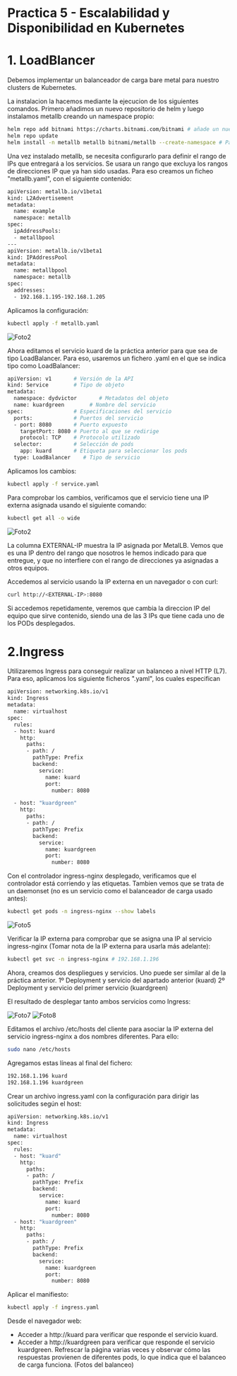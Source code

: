 # Practica 5 - Escalabilidad y Disponibilidad en Kubernetes

# 1. LoadBlancer
Debemos implementar un balanceador de carga bare metal para nuestro clusters de Kubernetes. 

La instalacion la hacemos mediante la ejecucion de los siguientes comandos. Primero añadimos un nuevo repositorio de helm y luego instalamos metallb creando un namespace propio: 

```bash
helm repo add bitnami https://charts.bitnami.com/bitnami # añade un nuevo repositoio de helm
helm repo update
helm install -n metallb metallb bitnami/metallb --create-namespace # Para crear en una namespace 
```

Una vez instalado metallb, se necesita configurarlo para definir el rango de IPs que entregará a los servicios. Se usara un rango que excluya los rangos de direcciones IP que ya han sido usadas. Para eso creamos un ficheo "metallb.yaml", con el siguiente contenido:

```bash
apiVersion: metallb.io/v1beta1
kind: L2Advertisement
metadata:
  name: example
  namespace: metallb
spec:
  ipAddressPools:
  - metallbpool
---
apiVersion: metallb.io/v1beta1
kind: IPAddressPool
metadata:
  name: metallbpool
  namespace: metallb
spec:
  addresses:
  - 192.168.1.195-192.168.1.205
```

Aplicamos la configuración:
```bash
kubectl apply -f metallb.yaml
```

![Foto2](imgs/2.png)

Ahora editamos el servicio kuard de la práctica anterior para que sea de tipo LoadBalancer. Para eso, usaremos un fichero .yaml en el que se indica tipo como LoadBalancer:

```bash
apiVersion: v1       # Versión de la API
kind: Service        # Tipo de objeto
metadata:    
  namespace: dydvictor       # Metadatos del objeto
  name: kuardgreen        # Nombre del servicio
spec:                # Especificaciones del servicio
  ports:             # Puertos del servicio
  - port: 8080       # Puerto expuesto
    targetPort: 8080 # Puerto al que se redirige
    protocol: TCP    # Protocolo utilizado
  selector:          # Selección de pods
    app: kuard       # Etiqueta para seleccionar los pods
  type: LoadBalancer    # Tipo de servicio
```

Aplicamos los cambios:
```bash
kubectl apply -f service.yaml
```

Para comprobar los cambios, verificamos que el servicio tiene una IP externa asignada usando el siguiente comando:

```bash
kubectl get all -o wide
```

![Foto2](imgs/3.png)

La columna EXTERNAL-IP muestra la IP asignada por MetalLB. Vemos que es una IP dentro del rango que nosotros le hemos indicado para que entregue, y que no interfiere con el rango de direcciones ya asignadas a otros equipos.

Accedemos al servicio usando la IP externa en un navegador o con curl:

```bash
curl http://<EXTERNAL-IP>:8080
```

Si accedemos repetidamente, veremos que cambia la direccion IP del equipo que sirve contenido, siendo una de las 3 IPs que tiene cada uno de los PODs desplegados.

# 2.Ingress

Utilizaremos Ingress para conseguir realizar un balanceo a nivel HTTP (L7). Para eso, aplicamos los siguiente ficheros ".yaml", los cuales especifican 

```bash
apiVersion: networking.k8s.io/v1
kind: Ingress
metadata:
  name: virtualhost
spec:
  rules:
  - host: kuard
    http:
      paths:
      - path: /
        pathType: Prefix
        backend:
          service:
            name: kuard
            port:
              number: 8080

  - host: "kuardgreen"
    http:
      paths:
      - path: /
        pathType: Prefix
        backend:
          service:
            name: kuardgreen
            port:
              number: 8080
```

Con el controlador ingress-nginx desplegado, verificamos que el controlador está corriendo y las etiquetas. Tambien vemos que se trata de un daemonset (no es un servicio como el balanceador de carga usado antes):

```bash
kubectl get pods -n ingress-nginx --show labels
```

![Foto5](imgs/5.png)


Verificar la IP externa para comprobar que se asigna una IP al servicio ingress-nginx (Tomar nota de la IP externa para usarla más adelante):

```bash
kubectl get svc -n ingress-nginx # 192.168.1.196
```

Ahora, creamos dos despliegues y servicios. Uno puede ser similar al de la práctica anterior.
1º Deployment y servicio del apartado anterior (kuard)
2º Deployment y servicio del primer servicio (kuardgreen)

El resultado de desplegar tanto ambos servicios como Ingress:

![Foto7](imgs/7.png)
![Foto8](imgs/8.png)

Editamos el archivo /etc/hosts del cliente para asociar la IP externa del servicio ingress-nginx a dos nombres diferentes. Para ello:

```bash
sudo nano /etc/hosts
```

Agregamos estas líneas al final del fichero: 

```bash
192.168.1.196 kuard
192.168.1.196 kuardgreen
```

Crear un archivo ingress.yaml con la configuración para dirigir las solicitudes según el host:
```bash
apiVersion: networking.k8s.io/v1
kind: Ingress
metadata:
  name: virtualhost
spec:
  rules:
  - host: "kuard"
    http:
      paths:
      - path: /
        pathType: Prefix
        backend:
          service:
            name: kuard
            port:
              number: 8080
  - host: "kuardgreen"
    http:
      paths:
      - path: /
        pathType: Prefix
        backend:
          service:
            name: kuardgreen
            port:
              number: 8080
```
Aplicar el manifiesto:
```bash
kubectl apply -f ingress.yaml
```
Desde el navegador web:
- Acceder a http://kuard para verificar que responde el servicio kuard.
- Acceder a http://kuardgreen para verificar que responde el servicio kuardgreen.
Refrescar la página varias veces y observar cómo las respuestas provienen de diferentes pods, lo que indica que el balanceo de carga funciona.
(Fotos del balanceo) 
